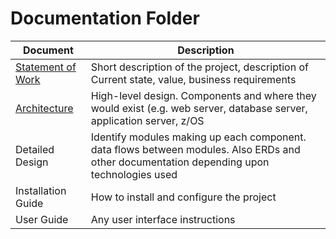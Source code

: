 # Documentation Folder
| Document | Description |
|---|---|
| [Statement of Work](https://github.com/muhammad-md/Zowe-explorer-extension-templates/blob/master/Documentation/Statement%20of%20work.md)| Short description of the project, description of Current state, value, business requirements |
| [Architecture](https://github.com/muhammad-md/Zowe-explorer-extension-templates/blob/master/Documentation/Project%20Architecture.md) | High-level design.  Components and where they would exist (e.g. web server, database server, application server, z/OS |
| Detailed Design | Identify modules making up each component.  data flows between modules.  Also ERDs and other documentation depending upon technologies used |
| Installation Guide| How to install and configure the project |
| User Guide | Any user interface instructions |
